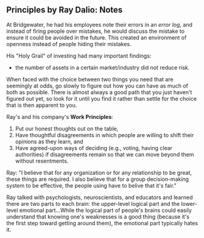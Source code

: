 ## Principles by Ray Dalio: Notes

At Bridgewater, he had his employees note their errors in an *error log*, and instead of firing people over mistakes, he would discuss the mistake to ensure it could be avoided in the future. This created an environment of openness instead of people hiding their mistakes.

His "Holy Grail" of investing had many important findings:

- the number of assets in a certain market/industry did not reduce risk.



When faced with the choice between two things you need that are seemingly at odds, go slowly to figure out how you can have as much of both as possible. There is almost always a good path that you just haven't figured out yet, so look for it until you find it rather than settle for the choice that is then apparent to you.

Ray's and his company's **Work Principles**:

1. Put our honest thoughts out on the table,
2. Have thoughtful disagreements in which people are willing to shift their opinions as they learn, and
3. Have agreed-upon ways of deciding (e.g., voting, having clear authorities) if disagreements remain so that we can move beyond them without resentments.

Ray: "I believe that for any organization or for any relationship to be great, these things are required. I also believe that for a group decision-making system to be effective, the people using have to belive that it's fair."

Ray talked with psychologists, neuroscientists, and educators and learned there are two parts to each brain: the upper-level logical part and the lower-level emotional part...While the logical part of people's brains could easily understand that knowing one's weaknesses is a good thing (because it's the first step toward getting around them), the emotional part typically hates it.